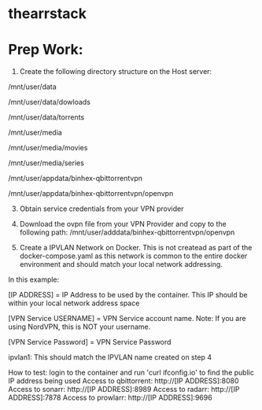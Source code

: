 # thearrstack
# Prep Work:

1. Create the following directory structure on the Host server:
   
/mnt/user/data

/mnt/user/data/dowloads

/mnt/user/data/torrents

/mnt/user/media

/mnt/user/media/movies

/mnt/user/media/series

/mnt/user/appdata/binhex-qbittorrentvpn

/mnt/user/appdata/binhex-qbittorrentvpn/openvpn

3. Obtain service credentials from your VPN provider
   
4. Download the ovpn file from your VPN Provider and copy to the following path:
/mnt/user/adddata/binhex-qbittorrentvpn/openvpn

5. Create a IPVLAN Network on Docker. This is not createad as part of the docker-compose.yaml as this network is common to the entire docker environment and should match your local network addressing.

In this example:

[IP ADDRESS] = IP Address to be used by the container. This IP should be within your local network address space

[VPN Service USERNAME] = VPN Service account name. Note: If you are using NordVPN, this is NOT your username.

[VPN Service Password] = VPN Service Password

ipvlan1: This should match the IPVLAN name created on step 4


How to test: login to the container and run 'curl ifconfig.io' to find the public IP address being used
Access to qbittorrent: http://[IP ADDRESS]:8080
Access to sonarr: http://[IP ADDRESS]:8989
Access to radarr: http://[IP ADDRESS]:7878
Access to prowlarr: http://[IP ADDRESS]:9696
